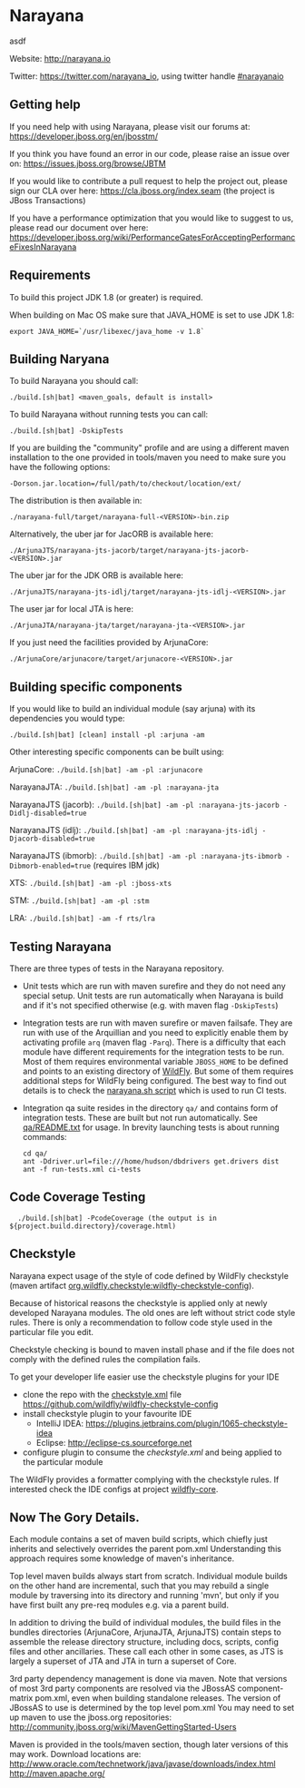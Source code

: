 Narayana
========
asdf

Website: http://narayana.io

Twitter: https://twitter.com/narayana_io, using twitter handle [#narayanaio](https://twitter.com/search?q=%23narayanaio)

Getting help
------------
If you need help with using Narayana, please visit our forums at:
https://developer.jboss.org/en/jbosstm/

If you think you have found an error in our code, please raise an issue over on:
https://issues.jboss.org/browse/JBTM

If you would like to contribute a pull request to help the project out, please sign our CLA over here:
https://cla.jboss.org/index.seam (the project is JBoss Transactions)

If you have a performance optimization that you would like to suggest to us, please read our document over here:
https://developer.jboss.org/wiki/PerformanceGatesForAcceptingPerformanceFixesInNarayana

Requirements
------------
To build this project JDK 1.8 (or greater) is required.

When building on Mac OS make sure that JAVA_HOME is set to use JDK 1.8:

	export JAVA_HOME=`/usr/libexec/java_home -v 1.8` 

Building Naryana
----------------
To build Narayana you should call:

	./build.[sh|bat] <maven_goals, default is install>
	
To build Narayana without running tests you can call:

	./build.[sh|bat] -DskipTests


If you are building the "community" profile and are using a different maven installation to the one provided in tools/maven you need to make sure you have the following options:

	-Dorson.jar.location=/full/path/to/checkout/location/ext/
	
The distribution is then available in:

	./narayana-full/target/narayana-full-<VERSION>-bin.zip

Alternatively, the uber jar for JacORB is available here:

	./ArjunaJTS/narayana-jts-jacorb/target/narayana-jts-jacorb-<VERSION>.jar
	
The uber jar for the JDK ORB is available here:

	./ArjunaJTS/narayana-jts-idlj/target/narayana-jts-idlj-<VERSION>.jar

The user jar for local JTA is here:

	./ArjunaJTA/narayana-jta/target/narayana-jta-<VERSION>.jar

If you just need the facilities provided by ArjunaCore:

	./ArjunaCore/arjunacore/target/arjunacore-<VERSION>.jar
	
Building specific components
----------------------------

If you would like to build an individual module (say arjuna) with its dependencies you would type:

	./build.[sh|bat] [clean] install -pl :arjuna -am
	
Other interesting specific components can be built using:

ArjunaCore: `./build.[sh|bat] -am -pl :arjunacore`

NarayanaJTA: `./build.[sh|bat] -am -pl :narayana-jta`

NarayanaJTS (jacorb): `./build.[sh|bat] -am -pl :narayana-jts-jacorb -Didlj-disabled=true`

NarayanaJTS (idlj): `./build.[sh|bat] -am -pl :narayana-jts-idlj -Djacorb-disabled=true`

NarayanaJTS (ibmorb): `./build.[sh|bat] -am -pl :narayana-jts-ibmorb -Dibmorb-enabled=true` (requires IBM jdk)

XTS: `./build.[sh|bat] -am -pl :jboss-xts`

STM: `./build.[sh|bat] -am -pl :stm`

LRA: `./build.[sh|bat] -am -f rts/lra`

Testing Narayana
---------------

There are three types of tests in the Narayana repository.

* Unit tests which are run with maven surefire and they do not need any special setup.
  Unit tests are run automatically when Narayana is build and if it's not specified otherwise (e.g. with maven flag `-DskipTests`)
* Integration tests are run with maven surefire or maven failsafe. They are run with use of the Arquillian
  and you need to explicitly enable them by activating profile `arq` (maven flag `-Parq`).
  There is a difficulty that each module have different requirements for the integration tests to be run.
  Most of them requires environmental variable `JBOSS_HOME` to be defined and points to an existing
  directory of [WildFly](http://wildfly.org/downloads/). But some of them requires additional steps
  for WildFly being configured. The best way to find out details is to check the [narayana.sh script](scripts/hudson/narayana.sh)
  which is used to run CI tests.
* Integration qa suite resides in the directory `qa/` and contains form of integration tests.
  These are built but not run automatically. See [qa/README.txt](qa/README.txt) for usage. In brevity launching tests
  is about running commands:

      cd qa/
      ant -Ddriver.url=file:///home/hudson/dbdrivers get.drivers dist
      ant -f run-tests.xml ci-tests


Code Coverage Testing
---------------------

      ./build.[sh|bat] -PcodeCoverage (the output is in ${project.build.directory}/coverage.html)

Checkstyle
----------

Narayana expect usage of the style of code defined by WildFly checkstyle (maven artifact 
[org.wildfly.checkstyle:wildfly-checkstyle-config](https://github.com/wildfly/wildfly-checkstyle-config)).

Because of historical reasons the checkstyle is applied only at newly developed Narayana modules.
The old ones are left without strict code style rules. There is only a recommendation to follow
code style used in the particular file you edit.

Checkstyle checking is bound to maven install phase and if the file does not comply with the defined rules
the compilation fails.

To get your developer life easier use the checkstyle plugins for your IDE

* clone the repo with the
  [checkstyle.xml](https://github.com/wildfly/wildfly-checkstyle-config/blob/master/src/main/resources/wildfly-checkstyle/checkstyle.xml)
  file https://github.com/wildfly/wildfly-checkstyle-config
* install checkstyle plugin to your favourite IDE
    - IntelliJ IDEA: https://plugins.jetbrains.com/plugin/1065-checkstyle-idea
    - Eclipse: http://eclipse-cs.sourceforge.net
* configure plugin to consume the *checkstyle.xml* and being applied to the particular module

The WildFly provides a formatter complying with the checkstyle rules. If interested check the IDE configs
at project [wildfly-core](https://github.com/wildfly/wildfly-core/tree/master/ide-configs).

Now The Gory Details.
---------------------
Each module contains a set of maven build scripts, which chiefly just inherits and selectively overrides the parent
 pom.xml  Understanding this approach requires some knowledge of maven's inheritance.

Top level maven builds always start from scratch. Individual module builds on the other hand are incremental,
such that you may rebuild a single module by traversing into its directory and running 'mvn', but only if you
have first built any pre-req modules e.g. via a parent build.

In addition to driving the build of individual modules, the build files in the bundles directories (ArjunaCore,
ArjunaJTA, ArjunaJTS) contain steps to assemble the release directory structure, including docs, scripts,
config files and other ancillaries. These call each other in some cases, as JTS is largely a superset of
JTA and JTA in turn a superset of Core.

3rd party dependency management is done via maven. Note that versions of most 3rd party components are resolved via the JBossAS component-matrix
pom.xml, even when building standalone releases. The version of JBossAS to use is determined by the top level pom.xml
You may need to set up maven to use the jboss.org repositories: http://community.jboss.org/wiki/MavenGettingStarted-Users

Maven is provided in the tools/maven section, though later versions of this may work. Download locations are:
http://www.oracle.com/technetwork/java/javase/downloads/index.html
http://maven.apache.org/

